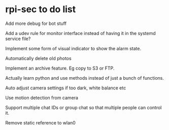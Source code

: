 # rpi-sec to do list

Add more debug for bot stuff

Add a udev rule for monitor interface instead of having it in the systemd service file?

Implement some form of visual indicator to show the alarm state.

Automatically delete old photos

Implement an archive feature. Eg copy to S3 or FTP.

Actually learn python and use methods instead of just a bunch of functions.

Auto adjust camera settings if too dark, white balance etc

Use motion detection from camera

Support multiple chat IDs or group chat so that multiple people can control it.

Remove static reference to wlan0
